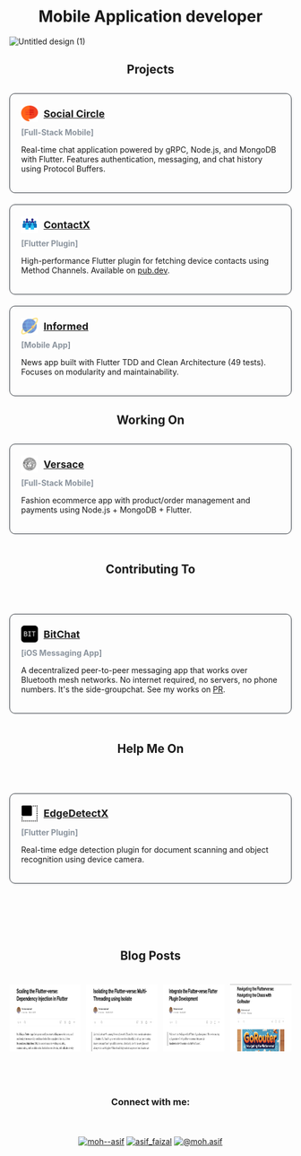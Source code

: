 <h1 align="center">Mobile Application developer</h1>

![Untitled design (1)](https://github.com/user-attachments/assets/ca5d0f92-90e2-4be2-8248-e7e4c841e771)

<h2 align="center">Projects</h2>
<div style="display: grid; grid-template-columns: repeat(auto-fill, minmax(400px, 1fr)); gap: 20px; margin: 30px 0;">
  <!-- Project 1 -->
  <div style="border: 1px solid #30363d; border-radius: 10px; padding: 20px;">
    <a href="https://github.com/Asif-Faizal/Social-Circle" target="blank" style="display: flex; align-items: center; gap: 10px; margin-bottom: 10px;">
      <img src="chat.png" alt="Social Circle" height="30" width="30" />
      <strong style="font-size: 18px;">Social Circle</strong>
    </a>
    <div style="color: #8b949e; margin-bottom: 10px;">
      <strong>[Full-Stack Mobile]</strong>
    </div>
    <p>Real-time chat application powered by gRPC, Node.js, and MongoDB with Flutter. Features authentication, messaging, and chat history using Protocol Buffers.</p>
  </div>

  <!-- Project 4 -->
  <div style="border: 1px solid #30363d; border-radius: 10px; padding: 20px;">
    <a href="https://github.com/Asif-Faizal/Contactor" target="blank" style="display: flex; align-items: center; gap: 10px; margin-bottom: 10px;">
      <img src="contacts.png" alt="ContactX" height="30" width="30" />
      <strong style="font-size: 18px;">ContactX</strong>
    </a>
    <div style="color: #8b949e; margin-bottom: 10px;">
      <strong>[Flutter Plugin]</strong>
    </div>
    <p>High-performance Flutter plugin for fetching device contacts using Method Channels. Available on <a href="https://pub.dev/packages/contactx" target="_blank">pub.dev</a>.</p>
  </div>

  <!-- Project 5 -->
  <div style="border: 1px solid #30363d; border-radius: 10px; padding: 20px;">
    <a href="https://github.com/Asif-Faizal/Informed" target="blank" style="display: flex; align-items: center; gap: 10px; margin-bottom: 10px;">
      <img src="international.png" alt="Informed" height="30" width="30" />
      <strong style="font-size: 18px;">Informed</strong>
    </a>
    <div style="color: #8b949e; margin-bottom: 10px;">
      <strong>[Mobile App]</strong>
    </div>
    <p>News app built with Flutter TDD and Clean Architecture (49 tests). Focuses on modularity and maintainability.</p>
  </div>
</div>

<h2 align="center">Working On</h2>
<div style="display: grid; grid-template-columns: repeat(auto-fill, minmax(400px, 1fr)); gap: 20px; margin: 30px 0;">
  <!-- Project 1 -->
  <div style="border: 1px solid #30363d; border-radius: 10px; padding: 20px;">
    <a href="https://github.com/Asif-Faizal/Versace" target="blank" style="display: flex; align-items: center; gap: 10px; margin-bottom: 10px;">
      <img src="versace.png" alt="Versace" height="30" width="30" />
      <strong style="font-size: 18px;">Versace</strong>
    </a>
    <div style="color: #8b949e; margin-bottom: 10px;">
      <strong>[Full-Stack Mobile]</strong>
    </div>
    <p>Fashion ecommerce app with product/order management and payments using Node.js + MongoDB + Flutter.</p>
  </div>


<h2 align="center">Contributing To</h2>
<div style="display: grid; grid-template-columns: repeat(auto-fill, minmax(400px, 1fr)); gap: 20px; margin: 30px 0;">
  <div style="border: 1px solid #30363d; border-radius: 10px; padding: 20px;">
    <a href="https://github.com/permissionlesstech/bitchat" target="blank" style="display: flex; align-items: center; gap: 10px; margin-bottom: 10px;">
      <img src="bitchat.png" alt="BitChat" height="30" width="30" />
      <strong style="font-size: 18px;">BitChat</strong>
    </a>
    <div style="color: #8b949e; margin-bottom: 10px;">
      <strong>[iOS Messaging App]</strong>
    </div>
    <p>A decentralized peer-to-peer messaging app that works over Bluetooth mesh networks. No internet required, no servers, no phone numbers. It's the side-groupchat. See my works on <a href="https://github.com/permissionlesstech/bitchat/pull/154" target="_blank">PR</a>.</p>
  </div>

<h2 align="center">Help Me On</h2>
<div style="display: grid; grid-template-columns: repeat(auto-fill, minmax(400px, 1fr)); gap: 20px; margin: 30px 0;">
  <div style="border: 1px solid #30363d; border-radius: 10px; padding: 20px;">
    <a href="https://github.com/Asif-Faizal/True-Face" target="blank" style="display: flex; align-items: center; gap: 10px; margin-bottom: 10px;">
      <img src="square.png" alt="EdgeDetectX" height="30" width="30" />
      <strong style="font-size: 18px;">EdgeDetectX</strong>
    </a>
    <div style="color: #8b949e; margin-bottom: 10px;">
      <strong>[Flutter Plugin]</strong>
    </div>
    <p>Real-time edge detection plugin for document scanning and object recognition using device camera.</p>
  </div>
</div>

</br>
<h2 align="center">Blog Posts</h2>
<p style="margin: 0; display: flex; justify-content: center; gap: 10px;">
  <a href="https://medium.com/@moh.asif/enter-the-flutter-verse-flutter-plugin-development-c348e1e8c49c" target="blank">
    <img align="center" src="blog1.png" alt="moh--asif" height="120" width="200" style="margin-right: 30px;" />
  </a>
  <a href="https://medium.com/@moh.asif/scaling-the-flutter-verse-dependency-injection-in-flutter-16ac576ba1f1" target="blank">
    <img align="center" src="blog2.png" alt="moh--asif" height="120" width="200" style="margin-right: 30px;" />
  </a>
  <a href="https://medium.com/@moh.asif/isolating-the-flutter-verse-multi-threading-using-isolate-3eadaf6b2321" target="blank">
    <img align="center" src="blog3.png" alt="moh--asif" height="120" width="200" />
  </a>
    <a href="https://medium.com/@moh.asif/navigating-the-flutterverse-navigating-the-chaos-with-gorouter-f1ded2844738" target="blank">
    <img align="center" src="blog4.png" alt="moh--asif" height="120" width="200" />
  </a>
</p>

</br>
<h3 align="center">Connect with me:</h3>
<p align="center">
<a href="https://linkedin.com/in/moh--asif" target="blank"><img align="center" src="https://raw.githubusercontent.com/rahuldkjain/github-profile-readme-generator/master/src/images/icons/Social/linked-in-alt.svg" alt="moh--asif" height="30" width="40" /></a>
<a href="https://instagram.com/asif_faizal" target="blank"><img align="center" src="https://raw.githubusercontent.com/rahuldkjain/github-profile-readme-generator/master/src/images/icons/Social/instagram.svg" alt="asif_faizal" height="30" width="40" /></a>
<a href="https://medium.com/@moh.asif" target="blank"><img align="center" src="https://raw.githubusercontent.com/rahuldkjain/github-profile-readme-generator/master/src/images/icons/Social/medium.svg" alt="@moh.asif" height="30" width="40" /></a>
</p>

